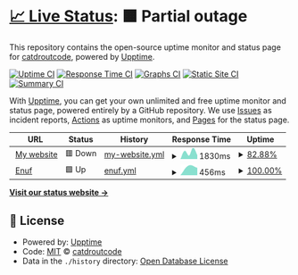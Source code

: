 # [📈 Live Status](https://status.catdrout.xyz): <!--live status--> **🟧 Partial outage**

This repository contains the open-source uptime monitor and status page for [catdroutcode](haxi.viw.se), powered by [Upptime](https://github.com/upptime/upptime).

[![Uptime CI](https://github.com/catdroutcode/uptime/workflows/Uptime%20CI/badge.svg)](https://github.com/catdroutcode/uptime/actions?query=workflow%3A%22Uptime+CI%22)
[![Response Time CI](https://github.com/catdroutcode/uptime/workflows/Response%20Time%20CI/badge.svg)](https://github.com/catdroutcode/uptime/actions?query=workflow%3A%22Response+Time+CI%22)
[![Graphs CI](https://github.com/catdroutcode/uptime/workflows/Graphs%20CI/badge.svg)](https://github.com/catdroutcode/uptime/actions?query=workflow%3A%22Graphs+CI%22)
[![Static Site CI](https://github.com/catdroutcode/uptime/workflows/Static%20Site%20CI/badge.svg)](https://github.com/catdroutcode/uptime/actions?query=workflow%3A%22Static+Site+CI%22)
[![Summary CI](https://github.com/catdroutcode/uptime/workflows/Summary%20CI/badge.svg)](https://github.com/catdroutcode/uptime/actions?query=workflow%3A%22Summary+CI%22)

With [Upptime](https://upptime.js.org), you can get your own unlimited and free uptime monitor and status page, powered entirely by a GitHub repository. We use [Issues](https://github.com/catdroutcode/uptime/issues) as incident reports, [Actions](https://github.com/catdroutcode/uptime/actions) as uptime monitors, and [Pages](https://status.catdrout.xyz) for the status page.

<!--start: status pages-->
<!-- This summary is generated by Upptime (https://github.com/upptime/upptime) -->
<!-- Do not edit this manually, your changes will be overwritten -->
<!-- prettier-ignore -->
| URL | Status | History | Response Time | Uptime |
| --- | ------ | ------- | ------------- | ------ |
| <img alt="" src="https://favicons.githubusercontent.com/www.catdrout.xyz" height="13"> [My website](https://www.catdrout.xyz) | 🟥 Down | [my-website.yml](https://github.com/catdroutcode/uptime/commits/HEAD/history/my-website.yml) | <details><summary><img alt="Response time graph" src="./graphs/my-website/response-time-week.png" height="20"> 1830ms</summary><br><a href="https://status.catdrout.xyz/history/my-website"><img alt="Response time 1830" src="https://img.shields.io/endpoint?url=https%3A%2F%2Fraw.githubusercontent.com%2Fcatdroutcode%2Fuptime%2FHEAD%2Fapi%2Fmy-website%2Fresponse-time.json"></a><br><a href="https://status.catdrout.xyz/history/my-website"><img alt="24-hour response time 1830" src="https://img.shields.io/endpoint?url=https%3A%2F%2Fraw.githubusercontent.com%2Fcatdroutcode%2Fuptime%2FHEAD%2Fapi%2Fmy-website%2Fresponse-time-day.json"></a><br><a href="https://status.catdrout.xyz/history/my-website"><img alt="7-day response time 1830" src="https://img.shields.io/endpoint?url=https%3A%2F%2Fraw.githubusercontent.com%2Fcatdroutcode%2Fuptime%2FHEAD%2Fapi%2Fmy-website%2Fresponse-time-week.json"></a><br><a href="https://status.catdrout.xyz/history/my-website"><img alt="30-day response time 1830" src="https://img.shields.io/endpoint?url=https%3A%2F%2Fraw.githubusercontent.com%2Fcatdroutcode%2Fuptime%2FHEAD%2Fapi%2Fmy-website%2Fresponse-time-month.json"></a><br><a href="https://status.catdrout.xyz/history/my-website"><img alt="1-year response time 1830" src="https://img.shields.io/endpoint?url=https%3A%2F%2Fraw.githubusercontent.com%2Fcatdroutcode%2Fuptime%2FHEAD%2Fapi%2Fmy-website%2Fresponse-time-year.json"></a></details> | <details><summary><a href="https://status.catdrout.xyz/history/my-website">82.88%</a></summary><a href="https://status.catdrout.xyz/history/my-website"><img alt="All-time uptime 82.88%" src="https://img.shields.io/endpoint?url=https%3A%2F%2Fraw.githubusercontent.com%2Fcatdroutcode%2Fuptime%2FHEAD%2Fapi%2Fmy-website%2Fuptime.json"></a><br><a href="https://status.catdrout.xyz/history/my-website"><img alt="24-hour uptime 82.88%" src="https://img.shields.io/endpoint?url=https%3A%2F%2Fraw.githubusercontent.com%2Fcatdroutcode%2Fuptime%2FHEAD%2Fapi%2Fmy-website%2Fuptime-day.json"></a><br><a href="https://status.catdrout.xyz/history/my-website"><img alt="7-day uptime 82.88%" src="https://img.shields.io/endpoint?url=https%3A%2F%2Fraw.githubusercontent.com%2Fcatdroutcode%2Fuptime%2FHEAD%2Fapi%2Fmy-website%2Fuptime-week.json"></a><br><a href="https://status.catdrout.xyz/history/my-website"><img alt="30-day uptime 82.88%" src="https://img.shields.io/endpoint?url=https%3A%2F%2Fraw.githubusercontent.com%2Fcatdroutcode%2Fuptime%2FHEAD%2Fapi%2Fmy-website%2Fuptime-month.json"></a><br><a href="https://status.catdrout.xyz/history/my-website"><img alt="1-year uptime 82.88%" src="https://img.shields.io/endpoint?url=https%3A%2F%2Fraw.githubusercontent.com%2Fcatdroutcode%2Fuptime%2FHEAD%2Fapi%2Fmy-website%2Fuptime-year.json"></a></details>
| <img alt="" src="https://favicons.githubusercontent.com/viw.se" height="13"> [Enuf](https://viw.se/) | 🟩 Up | [enuf.yml](https://github.com/catdroutcode/uptime/commits/HEAD/history/enuf.yml) | <details><summary><img alt="Response time graph" src="./graphs/enuf/response-time-week.png" height="20"> 456ms</summary><br><a href="https://status.catdrout.xyz/history/enuf"><img alt="Response time 456" src="https://img.shields.io/endpoint?url=https%3A%2F%2Fraw.githubusercontent.com%2Fcatdroutcode%2Fuptime%2FHEAD%2Fapi%2Fenuf%2Fresponse-time.json"></a><br><a href="https://status.catdrout.xyz/history/enuf"><img alt="24-hour response time 456" src="https://img.shields.io/endpoint?url=https%3A%2F%2Fraw.githubusercontent.com%2Fcatdroutcode%2Fuptime%2FHEAD%2Fapi%2Fenuf%2Fresponse-time-day.json"></a><br><a href="https://status.catdrout.xyz/history/enuf"><img alt="7-day response time 456" src="https://img.shields.io/endpoint?url=https%3A%2F%2Fraw.githubusercontent.com%2Fcatdroutcode%2Fuptime%2FHEAD%2Fapi%2Fenuf%2Fresponse-time-week.json"></a><br><a href="https://status.catdrout.xyz/history/enuf"><img alt="30-day response time 456" src="https://img.shields.io/endpoint?url=https%3A%2F%2Fraw.githubusercontent.com%2Fcatdroutcode%2Fuptime%2FHEAD%2Fapi%2Fenuf%2Fresponse-time-month.json"></a><br><a href="https://status.catdrout.xyz/history/enuf"><img alt="1-year response time 456" src="https://img.shields.io/endpoint?url=https%3A%2F%2Fraw.githubusercontent.com%2Fcatdroutcode%2Fuptime%2FHEAD%2Fapi%2Fenuf%2Fresponse-time-year.json"></a></details> | <details><summary><a href="https://status.catdrout.xyz/history/enuf">100.00%</a></summary><a href="https://status.catdrout.xyz/history/enuf"><img alt="All-time uptime 100.00%" src="https://img.shields.io/endpoint?url=https%3A%2F%2Fraw.githubusercontent.com%2Fcatdroutcode%2Fuptime%2FHEAD%2Fapi%2Fenuf%2Fuptime.json"></a><br><a href="https://status.catdrout.xyz/history/enuf"><img alt="24-hour uptime 100.00%" src="https://img.shields.io/endpoint?url=https%3A%2F%2Fraw.githubusercontent.com%2Fcatdroutcode%2Fuptime%2FHEAD%2Fapi%2Fenuf%2Fuptime-day.json"></a><br><a href="https://status.catdrout.xyz/history/enuf"><img alt="7-day uptime 100.00%" src="https://img.shields.io/endpoint?url=https%3A%2F%2Fraw.githubusercontent.com%2Fcatdroutcode%2Fuptime%2FHEAD%2Fapi%2Fenuf%2Fuptime-week.json"></a><br><a href="https://status.catdrout.xyz/history/enuf"><img alt="30-day uptime 100.00%" src="https://img.shields.io/endpoint?url=https%3A%2F%2Fraw.githubusercontent.com%2Fcatdroutcode%2Fuptime%2FHEAD%2Fapi%2Fenuf%2Fuptime-month.json"></a><br><a href="https://status.catdrout.xyz/history/enuf"><img alt="1-year uptime 100.00%" src="https://img.shields.io/endpoint?url=https%3A%2F%2Fraw.githubusercontent.com%2Fcatdroutcode%2Fuptime%2FHEAD%2Fapi%2Fenuf%2Fuptime-year.json"></a></details>

<!--end: status pages-->

[**Visit our status website →**](https://status.catdrout.xyz)

## 📄 License

- Powered by: [Upptime](https://github.com/upptime/upptime)
- Code: [MIT](./LICENSE) © [catdroutcode](haxi.viw.se)
- Data in the `./history` directory: [Open Database License](https://opendatacommons.org/licenses/odbl/1-0/)
